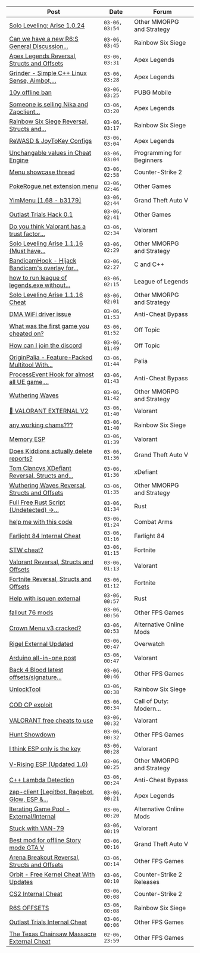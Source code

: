 |Post|Date|Forum|
|----|----|-----|
|[Solo Leveling: Arise 1.0.24](https://www.unknowncheats.me/forum/other-mmorpg-and-strategy/632972-solo-leveling-arise-1-0-24-a.html)|`03-06, 03:54`|Other MMORPG and Strategy|
|[Can we have a new R6:S General Discussion...](https://www.unknowncheats.me/forum/rainbow-six-siege/639917-r6-discussion-thread.html)|`03-06, 03:45`|Rainbow Six Siege|
|[Apex Legends Reversal, Structs and Offsets](https://www.unknowncheats.me/forum/apex-legends/319804-apex-legends-reversal-structs-offsets.html)|`03-06, 03:31`|Apex Legends|
|[Grinder - Simple C++ Linux Sense, Aimbot,...](https://www.unknowncheats.me/forum/apex-legends/605888-grinder-simple-linux-sense-aimbot-triggerbot.html)|`03-06, 03:28`|Apex Legends|
|[10y offline ban](https://www.unknowncheats.me/forum/pubg-mobile/639464-10y-offline-ban.html)|`03-06, 03:25`|PUBG Mobile|
|[Someone is selling Nika and Zapclient...](https://www.unknowncheats.me/forum/apex-legends/640052-selling-nika-zapclient-rebranded-lol.html)|`03-06, 03:20`|Apex Legends|
|[Rainbow Six Siege Reversal, Structs and...](https://www.unknowncheats.me/forum/rainbow-six-siege/255148-rainbow-six-siege-reversal-structs-offsets.html)|`03-06, 03:17`|Rainbow Six Siege|
|[ReWASD & JoyToKey Configs](https://www.unknowncheats.me/forum/apex-legends/597710-rewasd-joytokey-configs.html)|`03-06, 03:04`|Apex Legends|
|[Unchangable values in Cheat Engine](https://www.unknowncheats.me/forum/programming-for-beginners/639798-unchangable-values-cheat-engine.html)|`03-06, 03:04`|Programming for Beginners|
|[Menu showcase thread](https://www.unknowncheats.me/forum/counter-strike-2-a/605536-menu-showcase-thread.html)|`03-06, 02:58`|Counter-Strike 2|
|[PokeRogue.net extension menu](https://www.unknowncheats.me/forum/other-games/636038-pokerogue-net-extension-menu.html)|`03-06, 02:46`|Other Games|
|[YimMenu \[1.68 - b3179\]](https://www.unknowncheats.me/forum/grand-theft-auto-v/476972-yimmenu-1-68-b3179.html)|`03-06, 02:44`|Grand Theft Auto V|
|[Outlast Trials Hack 0.1](https://www.unknowncheats.me/forum/other-games/630951-outlast-trials-hack-0-1-a.html)|`03-06, 02:41`|Other Games|
|[Do you think Valorant has a trust factor...](https://www.unknowncheats.me/forum/valorant/640208-valorant-trust-factor.html)|`03-06, 02:34`|Valorant|
|[Solo Leveling Arise 1.1.16 (Must have...](https://www.unknowncheats.me/forum/other-mmorpg-and-strategy/639981-solo-leveling-arise-1-1-16-features.html)|`03-06, 02:29`|Other MMORPG and Strategy|
|[BandicamHook - Hijack Bandicam's overlay for...](https://www.unknowncheats.me/forum/c-and-c-/636162-bandicamhook-hijack-bandicams-overlay-rendering-onto-screen-directx11.html)|`03-06, 02:27`|C and C++|
|[how to run league of legends.exe without...](https://www.unknowncheats.me/forum/league-of-legends/637023-run-league-legends-exe-using-leagueclient-exe.html)|`03-06, 02:15`|League of Legends|
|[Solo Leveling Arise 1.1.16 Cheat](https://www.unknowncheats.me/forum/other-mmorpg-and-strategy/639936-solo-leveling-arise-1-1-16-cheat.html)|`03-06, 02:01`|Other MMORPG and Strategy|
|[DMA WiFi driver issue](https://www.unknowncheats.me/forum/anti-cheat-bypass/640176-dma-wifi-driver-issue.html)|`03-06, 01:53`|Anti-Cheat Bypass|
|[What was the first game you cheated on?](https://www.unknowncheats.me/forum/off-topic/328889-game-cheated.html)|`03-06, 01:52`|Off Topic|
|[How can I join the discord](https://www.unknowncheats.me/forum/off-topic/293336-join-discord.html)|`03-06, 01:49`|Off Topic|
|[OriginPalia - Feature-Packed Multitool With...](https://www.unknowncheats.me/forum/palia/636934-originpalia-feature-packed-multitool-imagine.html)|`03-06, 01:44`|Palia|
|[ProcessEvent Hook for almost all UE game,...](https://www.unknowncheats.me/forum/anti-cheat-bypass/634442-processevent-hook-ue-game-hook-rendering.html)|`03-06, 01:43`|Anti-Cheat Bypass|
|[Wuthering Waves](https://www.unknowncheats.me/forum/other-mmorpg-and-strategy/638088-wuthering-waves.html)|`03-06, 01:42`|Other MMORPG and Strategy|
|[💸 VALORANT EXTERNAL V2](https://www.unknowncheats.me/forum/valorant/638001-valorant-external-v2.html)|`03-06, 01:40`|Valorant|
|[any working chams???](https://www.unknowncheats.me/forum/rainbow-six-siege/639558-chams.html)|`03-06, 01:40`|Rainbow Six Siege|
|[Memory ESP](https://www.unknowncheats.me/forum/valorant/640203-memory-esp.html)|`03-06, 01:39`|Valorant|
|[Does Kiddions actually delete reports?](https://www.unknowncheats.me/forum/grand-theft-auto-v/639892-kiddions-actually-delete-reports.html)|`03-06, 01:36`|Grand Theft Auto V|
|[Tom Clancys XDefiant Reversal, Structs and...](https://www.unknowncheats.me/forum/xdefiant/464903-tom-clancys-xdefiant-reversal-structs-offsets.html)|`03-06, 01:36`|xDefiant|
|[Wuthering Waves Reversal, Structs and Offsets](https://www.unknowncheats.me/forum/other-mmorpg-and-strategy/638643-wuthering-waves-reversal-structs-offsets.html)|`03-06, 01:35`|Other MMORPG and Strategy|
|[Full Free Rust Script (Undetected) ->...](https://www.unknowncheats.me/forum/rust/634920-free-rust-script-undetected-30-04-2024-a.html)|`03-06, 01:34`|Rust|
|[help me with this code](https://www.unknowncheats.me/forum/combat-arms/640145-help-code.html)|`03-06, 01:24`|Combat Arms|
|[Farlight 84 Internal Cheat](https://www.unknowncheats.me/forum/farlight-84-a/595407-farlight-84-internal-cheat.html)|`03-06, 01:16`|Farlight 84|
|[STW cheat?](https://www.unknowncheats.me/forum/fortnite/633732-stw-cheat.html)|`03-06, 01:15`|Fortnite|
|[Valorant Reversal, Structs and Offsets](https://www.unknowncheats.me/forum/valorant/385792-valorant-reversal-structs-offsets.html)|`03-06, 01:13`|Valorant|
|[Fortnite Reversal, Structs and Offsets](https://www.unknowncheats.me/forum/fortnite/235061-fortnite-reversal-structs-offsets.html)|`03-06, 01:12`|Fortnite|
|[Help with isquen external](https://www.unknowncheats.me/forum/rust/640200-help-isquen-external.html)|`03-06, 00:57`|Rust|
|[fallout 76 mods](https://www.unknowncheats.me/forum/other-fps-games/637757-fallout-76-mods.html)|`03-06, 00:56`|Other FPS Games|
|[Crown Menu v3 cracked?](https://www.unknowncheats.me/forum/alternative-online-mods/639894-crown-menu-v3-cracked.html)|`03-06, 00:53`|Alternative Online Mods|
|[Rigel External Updated](https://www.unknowncheats.me/forum/overwatch/632941-rigel-external-updated.html)|`03-06, 00:47`|Overwatch|
|[Arduino all-in-one post](https://www.unknowncheats.me/forum/valorant/639560-arduino-post.html)|`03-06, 00:47`|Valorant|
|[Back 4 Blood latest offsets/signature...](https://www.unknowncheats.me/forum/other-fps-games/640167-4-blood-offsets-signature-encryption.html)|`03-06, 00:46`|Other FPS Games|
|[UnlockTool](https://www.unknowncheats.me/forum/rainbow-six-siege/640197-unlocktool.html)|`03-06, 00:38`|Rainbow Six Siege|
|[COD CP exploit](https://www.unknowncheats.me/forum/call-of-duty-modern-warfare-iii/616611-cod-cp-exploit.html)|`03-06, 00:34`|Call of Duty: Modern...|
|[VALORANT free cheats to use](https://www.unknowncheats.me/forum/valorant/638750-valorant-free-cheats.html)|`03-06, 00:32`|Valorant|
|[Hunt Showdown](https://www.unknowncheats.me/forum/other-fps-games/350352-hunt-showdown.html)|`03-06, 00:32`|Other FPS Games|
|[I think ESP only is the key](https://www.unknowncheats.me/forum/valorant/639835-esp-key.html)|`03-06, 00:28`|Valorant|
|[V-Rising ESP (Updated 1.0)](https://www.unknowncheats.me/forum/other-mmorpg-and-strategy/639282-rising-esp-updated-1-0-a.html)|`03-06, 00:25`|Other MMORPG and Strategy|
|[C++ Lambda Detection](https://www.unknowncheats.me/forum/anti-cheat-bypass/640195-lambda-detection.html)|`03-06, 00:24`|Anti-Cheat Bypass|
|[zap-client \[Legitbot, Ragebot, Glow, ESP &...](https://www.unknowncheats.me/forum/apex-legends/628823-zap-client-legitbot-ragebot-glow-esp.html)|`03-06, 00:21`|Apex Legends|
|[Iterating Game Pool - External/Internal](https://www.unknowncheats.me/forum/alternative-online-mods/639516-iterating-game-pool-external-internal.html)|`03-06, 00:20`|Alternative Online Mods|
|[Stuck with VAN-79](https://www.unknowncheats.me/forum/valorant/639802-stuck-van-79-a.html)|`03-06, 00:19`|Valorant|
|[Best mod for offline Story mode GTA V](https://www.unknowncheats.me/forum/grand-theft-auto-v/640152-mod-offline-story-mode-gta.html)|`03-06, 00:16`|Grand Theft Auto V|
|[Arena Breakout Reversal, Structs and Offsets](https://www.unknowncheats.me/forum/other-fps-games/636170-arena-breakout-reversal-structs-offsets.html)|`03-06, 00:14`|Other FPS Games|
|[Orbit - Free Kernel Cheat With Updates](https://www.unknowncheats.me/forum/counter-strike-2-releases/629494-orbit-free-kernel-cheat-updates.html)|`03-06, 00:10`|Counter-Strike 2 Releases|
|[CS2 Internal Cheat](https://www.unknowncheats.me/forum/counter-strike-2-a/614111-cs2-internal-cheat.html)|`03-06, 00:08`|Counter-Strike 2|
|[R6S OFFSETS](https://www.unknowncheats.me/forum/rainbow-six-siege/640193-r6s-offsets.html)|`03-06, 00:08`|Rainbow Six Siege|
|[Outlast Trials Internal Cheat](https://www.unknowncheats.me/forum/other-fps-games/639940-outlast-trials-internal-cheat.html)|`03-06, 00:06`|Other FPS Games|
|[The Texas Chainsaw Massacre External Cheat](https://www.unknowncheats.me/forum/other-fps-games/638980-texas-chainsaw-massacre-external-cheat.html)|`02-06, 23:59`|Other FPS Games|
